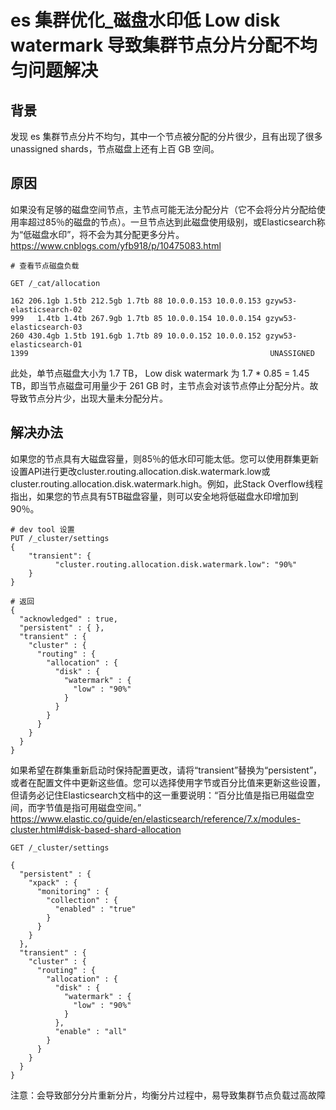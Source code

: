 # es 集群优化_磁盘水印低 Low disk watermark 导致集群节点分片分配不均匀问题解决
## 背景
发现 es 集群节点分片不均匀，其中一个节点被分配的分片很少，且有出现了很多 unassigned shards，节点磁盘上还有上百 GB 空间。


## 原因
如果没有足够的磁盘空间节点，主节点可能无法分配分片（它不会将分片分配给使用率超过85％的磁盘的节点）。一旦节点达到此磁盘使用级别，或Elasticsearch称为“低磁盘水印”，将不会为其分配更多分片。
https://www.cnblogs.com/yfb918/p/10475083.html
```
# 查看节点磁盘负载

GET /_cat/allocation

162 206.1gb 1.5tb 212.5gb 1.7tb 88 10.0.0.153 10.0.0.153 gzyw53-elasticsearch-02
999   1.4tb 1.4tb 267.9gb 1.7tb 85 10.0.0.154 10.0.0.154 gzyw53-elasticsearch-03
260 430.4gb 1.5tb 191.6gb 1.7tb 89 10.0.0.152 10.0.0.152 gzyw53-elasticsearch-01
1399                                                      UNASSIGNED
```
此处，单节点磁盘大小为 1.7 TB， Low disk watermark 为 1.7 * 0.85 = 1.45 TB，即当节点磁盘可用量少于 261 GB 时，主节点会对该节点停止分配分片。故导致节点分片少，出现大量未分配分片。

## 解决办法
如果您的节点具有大磁盘容量，则85％的低水印可能太低。您可以使用群集更新设置API进行更改cluster.routing.allocation.disk.watermark.low或cluster.routing.allocation.disk.watermark.high。例如，此Stack Overflow线程指出，如果您的节点具有5TB磁盘容量，则可以安全地将低磁盘水印增加到90％。
```
# dev tool 设置
PUT /_cluster/settings
{
    "transient": {    
          "cluster.routing.allocation.disk.watermark.low": "90%"
    }
}

# 返回
{
  "acknowledged" : true,
  "persistent" : { },
  "transient" : {
    "cluster" : {
      "routing" : {
        "allocation" : {
          "disk" : {
            "watermark" : {
              "low" : "90%"
            }
          }
        }
      }
    }
  }
}
```

如果希望在群集重新启动时保持配置更改，请将“transient”替换为“persistent”，或者在配置文件中更新这些值。您可以选择使用字节或百分比值来更新这些设置，但请务必记住Elasticsearch文档中的这一重要说明：“百分比值是指已用磁盘空间，而字节值是指可用磁盘空间。”
https://www.elastic.co/guide/en/elasticsearch/reference/7.x/modules-cluster.html#disk-based-shard-allocation
```
GET /_cluster/settings

{
  "persistent" : {
    "xpack" : {
      "monitoring" : {
        "collection" : {
          "enabled" : "true"
        }
      }
    }
  },
  "transient" : {
    "cluster" : {
      "routing" : {
        "allocation" : {
          "disk" : {
            "watermark" : {
              "low" : "90%"
            }
          },
          "enable" : "all"
        }
      }
    }
  }
}
```
注意：会导致部分分片重新分片，均衡分片过程中，易导致集群节点负载过高故障
